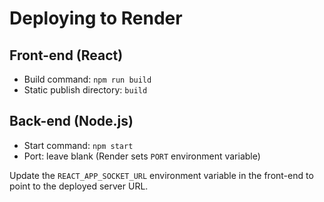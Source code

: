 # Deploying to Render

## Front-end (React)
- Build command: `npm run build`
- Static publish directory: `build`

## Back-end (Node.js)
- Start command: `npm start`
- Port: leave blank (Render sets `PORT` environment variable)

Update the `REACT_APP_SOCKET_URL` environment variable in the front-end to point to the deployed server URL.
